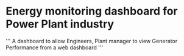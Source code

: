 # Energy monitoring dashboard for Power Plant industry
'''
A dashboard to allow Engineers, Plant manager to view Generator Performance from a
web dashboard 
'''